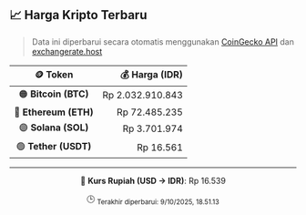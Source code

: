 

<!-- HARGA_KRIPTO -->
## 📈 Harga Kripto Terbaru

> Data ini diperbarui secara otomatis menggunakan [CoinGecko API](https://www.coingecko.com/) dan [exchangerate.host](https://exchangerate.host/)

<div align="center">

| 🪙 Token | 💰 Harga (IDR) |
|:------:|---------------:|
| 🟠 **Bitcoin (BTC)**   | Rp 2.032.910.843 |
| 🔵 **Ethereum (ETH)**  | Rp 72.485.235 |
| 🟣 **Solana (SOL)**    | Rp 3.701.974 |
| 🟢 **Tether (USDT)**   | Rp 16.561 |

---

💱 **Kurs Rupiah (USD → IDR)**: Rp 16.539

🕒 <sub>Terakhir diperbarui: 9/10/2025, 18.51.13</sub>

</div>
<!-- /HARGA_KRIPTO -->